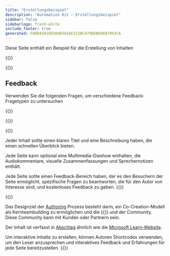 ```yaml
---
title: "Erstellungsbeispiel"
description: "Automation Kit – Erstellungsbeispiel"
sidebar: false
sidebarlogo: fresh-white
include_footer: true
generated: F08B4581ED304D561DE1C5BC479DEB68A97993CA
---
```


<div class="optional">

Diese Seite enthält ein Beispiel für die Erstellung von Inhalten

</div>

{{<presentation slides="1,2">}}

<div class="optional">

{{<presentationStyles>}}

## Feedback

Verwenden Sie die folgenden Fragen, um verschiedene Feedback-Fragetypen zu untersuchen

{{<questions name="/content/de/contribution/sample.json" completed="Vielen Dank für das Ausfüllen der Fragen" shownavigationbuttons="false" locale="de">}}

</div>

</div>

{{<slideStyles>}}

{{<slide  id="slide1" audio="authoring/overview.mp3?v=1" description="Authoring Overview" localImage="/images/illustrations/Authoring-Overview.svg" >}}

Jeder Inhalt sollte einen klaren Titel und eine Beschreibung haben, die einen schnellen Überblick bieten.

Jede Seite kann optional eine Multimedia-Diashow enthalten, die Audiokommentare, visuelle Zusammenfassungen und Sprechernotizen enthält.

Jede Seite sollte einen Feedback-Bereich haben, der es den Besuchern der Seite ermöglicht, spezifische Fragen zu beantworten, die für den Autor von Interesse sind, und kostenloses Feedback zu geben.
{{</slide>}}

{{<slide  id="slide2" audio="authoring/goals.mp3" description="Authoring Goals" localImage="/images/illustrations/Authoring-Goals.svg" >}}

Das Designziel der [Authoring](/de/contribution/authoring) Prozess besteht darin, ein Co-Creation-Modell als Kernteambuilding zu ermöglichen und die {{<product-name>}} und der Community. Diese Community kann mit Kunden oder Partnern sein.

Der Inhalt ist verfasst in [Abschlag](https://learn.microsoft.com/contribute/markdown-reference) ähnlich wie die [Microsoft Learn-Website](https://learn.microsoft.com).

Um interaktive Inhalte zu erstellen, können Autoren Shortcodes verwenden, um den Leser anzusprechen und interaktives Feedback und Erfahrungen für jede Seite bereitzustellen.
{{</slide>}}
